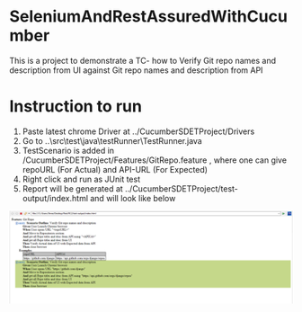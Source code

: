 # SeleniumAndRestAssuredWithCucumber
This is a project to demonstrate a TC- how to Verify Git repo names and description from UI against Git repo names and description from API



# Instruction to run
1. Paste latest chrome Driver at ../CucumberSDETProject/Drivers
2. Go to ..\src\test\java\testRunner\TestRunner.java
3. TestScenario is added in /CucumberSDETProject/Features/GitRepo.feature , where one can give repoURL (For Actual) and API-URL (For Expected)
4. Right click and run as JUnit test
5. Report will be generated at ../CucumberSDETProject/test-output/index.html and will look like below

![](Report.PNG)
